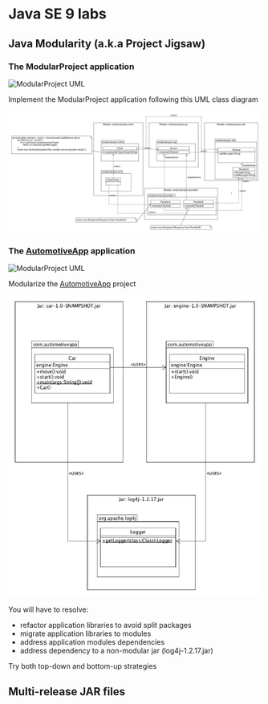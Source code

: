 # Java SE 9 labs

## Java Modularity (a.k.a Project Jigsaw)

### The ModularProject application

![ModularProject UML](https://img.shields.io/badge/Difficulty-Normal-Yellow.svg)

Implement the ModularProject application following this UML class diagram

![ModularProject UML](modularproject_UML.jpg)

### The [AutomotiveApp](AutomotiveApp/README.md) application

![ModularProject UML](https://img.shields.io/badge/Difficulty-Normal-Yellow.svg)

Modularize the [AutomotiveApp](AutomotiveApp/README.md) project

![ModularProject UML](automotive_app.jpg)


You will have to resolve:

- refactor application libraries to avoid split packages
- migrate application libraries to modules
- address application modules dependencies 
- address dependency to a non-modular jar (log4j-1.2.17.jar)

Try both top-down and bottom-up strategies


## Multi-release JAR files


